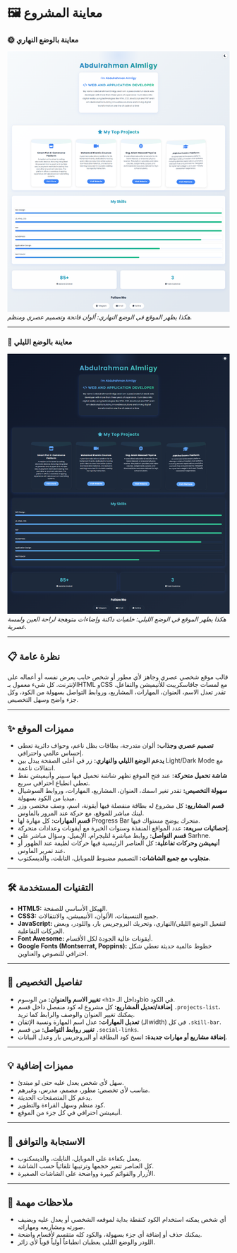 # 🖼️ معاينة المشروع

### 🌞 معاينة بالوضع النهاري

![Day Mode Preview](https://github.com/albna3681/Portfolio/blob/8feac3028bb20c8f26ac35cf8fd26e9f35bc5ec6/FireShot%20Capture%20004%20-%20Abdulrahman%20Almligy%20-%20Portfolio%20-%20%5Baldhihaexams.com%5D.png)
*هكذا يظهر الموقع في الوضع النهاري: ألوان فاتحة وتصميم عصري ومنظم.*

---

### 🌙 معاينة بالوضع الليلي

![Night Mode Preview](https://github.com/albna3681/Portfolio/blob/8feac3028bb20c8f26ac35cf8fd26e9f35bc5ec6/FireShot%20Capture%20003%20-%20Abdulrahman%20Almligy%20-%20Portfolio%20-%20%5Baldhihaexams.com%5D%20(1).png)
*هكذا يظهر الموقع في الوضع الليلي: خلفيات داكنة وإضاءات متوهجة لراحة العين ولمسة عصرية.*

---

## 📋 نظرة عامة

قالب موقع شخصي عصري وجاهز لأي مطور أو شخص حابب يعرض نفسه أو أعماله على الإنترنت. كل شيء معمول بـHTML وCSS مع لمسات جافاسكريبت للأنيميشن والتفاعل. تقدر تعدل الاسم، العنوان، المهارات، المشاريع، وروابط التواصل بسهولة من الكود، وكل جزء واضح وسهل التخصيص.

---

## ✨ مميزات الموقع

- **تصميم عصري وجذاب:** ألوان متدرجة، بطاقات بظل ناعم، وحواف دائرية تعطي إحساس عالمي واحترافي.
- **يدعم الوضع الليلي والنهاري:** زر في أعلى الصفحة يبدل بين Light/Dark Mode مع انتقالات ناعمة.
- **شاشة تحميل متحركة:** عند فتح الموقع تظهر شاشة تحميل فيها سبينر وأنيميشن نقط تعطي انطباع احترافي سريع.
- **سهولة التخصيص:** تقدر تغير اسمك، العنوان، المشاريع، المهارات، وروابط السوشيال ميديا من الكود بسهولة.
- **قسم المشاريع:** كل مشروع له بطاقة منفصلة فيها أيقونة، اسم، وصف مختصر، وزر لينك مباشر للموقع، مع حركة عند المرور بالماوس.
- **قسم المهارات:** كل مهارة لها Progress Bar متحرك يوضح مستواك فيها.
- **إحصائيات سريعة:** عدد المواقع المنفذة وسنوات الخبرة مع أيقونات وعدادات متحركة.
- **قسم التواصل:** روابط مباشرة لتليجرام، الإيميل، وسؤال مباشر على Sarhne.
- **أنيميشن وحركات تفاعلية:** كل العناصر الرئيسية فيها حركات لطيفة عند الظهور أو عند تمرير الماوس.
- **متجاوب مع جميع الشاشات:** التصميم مضبوط للموبايل، التابلت، والديسكتوب.

---

## 🛠️ التقنيات المستخدمة

- **HTML5:** الهيكل الأساسي للصفحة.
- **CSS3:** جميع التنسيقات، الألوان، الأنيميشن، والانتقالات.
- **JavaScript:** لتفعيل الوضع الليلي/النهاري، وتحريك البروجريس بار، واللودر، وبعض الحركات التفاعلية.
- **Font Awesome:** أيقونات عالية الجودة لكل الأقسام.
- **Google Fonts (Montserrat, Poppins):** خطوط عالمية حديثة تعطي شكل احترافي للنصوص والعناوين.

---

## 🎨 تفاصيل التخصيص

- **تغيير الاسم والعنوان:** من الوسوم `<h1>` وداخل الـbio في الكود.
- **إضافة/تعديل المشاريع:** كل مشروع له كود منفصل داخل قسم `.projects-list`، يمكنك تغيير العنوان والوصف والرابط كما تريد.
- **تعديل المهارات:** عدل اسم المهارة ونسبة الإتقان (الـwidth) في كل `.skill-bar`.
- **تغيير روابط التواصل:** من قسم `.social-links`.
- **إضافة مشاريع أو مهارات جديدة:** انسخ كود البطاقة أو البروجريس بار وعدل البيانات.

---

## 💡 مميزات إضافية

- سهل لأي شخص يعدل عليه حتى لو مبتدئ.
- مناسب لأي تخصص: مطور، مصمم، مدرس، وغيرهم.
- يدعم كل المتصفحات الحديثة.
- كود منظم وسهل القراءة والتطوير.
- أنيميشن احترافي في كل جزء من الموقع.

---

## 📱 الاستجابة والتوافق

- يعمل بكفاءة على الموبايل، التابلت، والديسكتوب.
- كل العناصر تتغير حجمها وترتيبها تلقائياً حسب الشاشة.
- الأزرار والقوائم كبيرة وواضحة على الشاشات الصغيرة.

---

## 📝 ملاحظات مهمة

- أي شخص يمكنه استخدام الكود كنقطة بداية لموقعه الشخصي أو يعدل عليه ويضيف صورته ومشاريعه ومهاراته.
- يمكنك حذف أو إضافة أي جزء بسهولة، والكود كله متقسم لأقسام واضحة.
- اللودر والوضع الليلي يعطيان انطباعاً أولياً قوياً لأي زائر.
